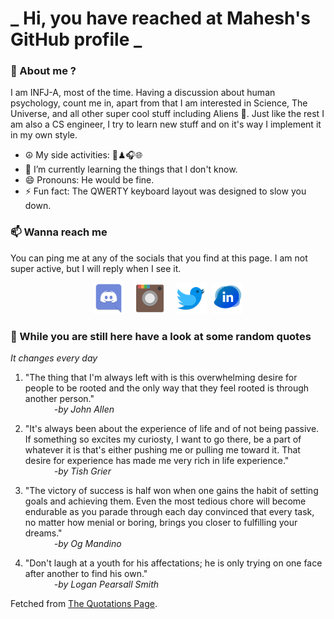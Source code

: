 # **_ Hi, you have reached at Mahesh's GitHub profile _**
### 🌸 About me ?
I am INFJ-A, most of the time. Having a discussion about human psychology, count me in, apart from that I am interested in Science, The Universe, and all other super cool stuff including Aliens 🤫. Just like the rest I am also a CS engineer, I try to learn new stuff and on it's way I implement it in my own style. 
- ☮ My side activities: 🎨♟🎧🌐
- 🌱 I’m currently learning the things that I don't know.
- 😄 Pronouns: He would be fine.
- ⚡ Fun fact: The QWERTY keyboard layout was designed to slow you down.

### 📫 Wanna reach me
You can ping me at any of the socials that you find at this page. I am not super active, but I will reply when I see it.
<p align="center">
<a href="https://discordapp.com/users/733328856957714472"><img src="./Assets/Papirus-Team-Papirus-Apps-Discord.svg" height="50px" width="50px" ></a>&nbsp; &nbsp;  
<a href ="https://instagram.com/obl1v_on"><img src="./Assets/Papirus-Team-Papirus-Apps-Instagram.svg" height="50px" width="50px" ></a>&nbsp;  &nbsp; 
<a href ="https://twitter.com/MaheshN2000"><img src="./Assets/Papirus-Team-Papirus-Apps-Twitter.svg" height ="50px" width="50px" ></a>&nbsp;
<a href ="https://linkedin.com/in/mahesh2000"><img src="./Assets/in.png" height ="50px" width="50px" ></a>

</p>



### 🔰 While you are still here have a look at some random quotes
*It changes every day*

<!-- BLOG-POST-LIST:START -->
 1.  "The thing that I'm always left with is this overwhelming desire for people to be rooted and the only way that they feel rooted is through another person." <br> &emsp;&emsp;&emsp; <i>-by John Allen</i> 

 2.  "It's always been about the experience of life and of not being passive. If something so excites my curiosty, I want to go there, be a part of whatever it is that's either pushing me or pulling me toward it. That desire for experience has made me very rich in life experience." <br> &emsp;&emsp;&emsp; <i>-by Tish Grier</i> 

 3.  "The victory of success is half won when one gains the habit of setting goals and achieving them. Even the most tedious chore will become endurable as you parade through each day convinced that every task, no matter how menial or boring, brings you closer to fulfilling your dreams." <br> &emsp;&emsp;&emsp; <i>-by Og Mandino</i> 

 4.  "Don't laugh at a youth for his affectations; he is only trying on one face after another to find his own." <br> &emsp;&emsp;&emsp; <i>-by Logan Pearsall Smith</i> 
<!-- BLOG-POST-LIST:END -->
Fetched from <a href="http://www.quotationspage.com/data/mqotd.rss"> The Quotations Page</a>.
<!-- The above quotes are fetched from " http://www.quotationspage.com/data/mqotd.rss " and the github action used was gautamkrishnar/blog-post-workflow@master -->
